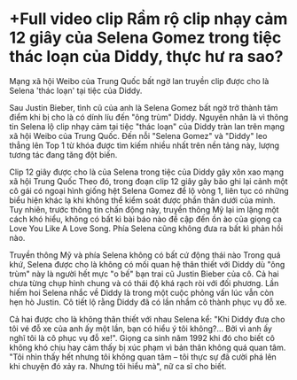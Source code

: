 # +Full video clip Rầm rộ clip nhạy cảm 12 giây của Selena Gomez trong tiệc thác loạn của Diddy, thực hư ra sao?


Mạng xã hội Weibo của Trung Quốc bất ngờ lan truyền clip được cho là Selena 'thác loạn' tại tiệc của Diddy. 

Sau Justin Bieber, tình cũ của anh là Selena Gomez bất ngờ trở thành tâm điểm khi bị cho là có dính líu đến "ông trùm" Diddy. Nguyên nhân là vì thông tin Selena lộ clip nhạy cảm tại tiệc "thác loạn" của Diddy tràn lan trên mạng xã hội Weibo của Trung Quốc. Đến nỗi "Selena Gomez" và "Diddy" leo thẳng lên Top 1 từ khóa được tìm kiếm nhiều nhất trên nền tảng này, lượng tương tác đang tăng đột biến. 

Clip 12 giây được cho là của Selena trong tiệc của Diddy gây xôn xao mạng xã hội Trung Quốc
Theo đó, trong đoạn clip 12 giây gây bão ghi lại cảnh một cô gái có ngoại hình giống hệt Selena Gomez để lộ vòng 1, liên tục có những biểu hiện khác lạ khi không thể kiểm soát được phần thân dưới của mình. Tuy nhiên, trước thông tin chấn động này, truyền thông Mỹ lại im lặng một cách khó hiểu, không có bất kì bài báo nào đề cập đến ồn ào của giọng ca Love You Like A Love Song. Phía Selena cũng không đưa ra bất kì phản hồi nào. 


Truyền thông Mỹ và phía Selena không có bất cứ động thái nào 
Trong quá khứ, Selena được cho là không có mối quan hệ thân thiết với Diddy dù "ông trùm" này là người hết mực "o bế" bạn trai cũ Justin Bieber của cô. Cả hai chưa từng chụp hình chung và có thái độ khá rạch ròi với đối phương. Lần hiếm hoi Selena nhắc về Diddy là trong một cuộc phỏng vấn lúc vẫn còn hẹn hò Justin. Cô tiết lộ rằng Diddy đã có lần nhầm cô thành phục vụ đỗ xe. 


Cả hai được cho là không thân thiết với nhau 
Selena kể: "Khi Diddy đưa cho tôi vé đỗ xe của anh ấy một lần, bạn có hiểu ý tôi không?… Bởi vì anh ấy nghĩ tôi là cô phục vụ đỗ xe!". Giọng ca sinh năm 1992 khi đó cho biết cô không khó chịu hay cảm thấy bị xúc phạm vì bản thân không quá quan tâm. "Tôi nhìn thấy hết nhưng tôi không quan tâm – tôi thực sự đã cười phá lên khi chuyện đó xảy ra. Nhưng tôi hiểu mà", nữ ca sĩ cho biết.
